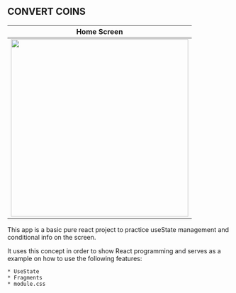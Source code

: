 ## CONVERT COINS

| Home Screen             |
| ----------------------- |
| <img width=400 src="https://user-images.githubusercontent.com/17517057/162632279-8a5719a8-b35c-4cb1-8b8b-a432b4b575e7.png"/> |

This app is a basic pure react project to practice useState management and conditional info on the screen.

It uses this concept in order to show React programming and serves as a example on how to use the following features:

    * UseState
    * Fragments
    * module.css

